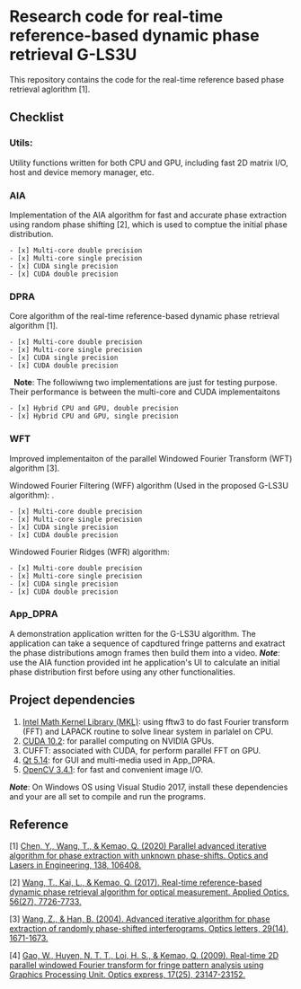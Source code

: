 # Research code for real-time reference-based dynamic phase retrieval G-LS3U
This repository contains the code for the real-time reference based phase retrieval aglorithm [1]. 

## Checklist
### Utils: 
Utility functions written for both CPU and GPU, including fast 2D matrix I/O, host and device memory manager, etc.

### AIA 
Implementation of the AIA algorithm for fast and accurate phase extraction using random phase shifting [2], which is used to comptue the initial phase distribution. 

    - [x] Multi-core double precision 
    - [x] Multi-core single precision
    - [x] CUDA single precision
    - [x] CUDA double precision
    
### DPRA
Core algorithm of the real-time reference-based dynamic phase retrieval algorithm [1].

    - [x] Multi-core double precision 
    - [x] Multi-core single precision
    - [x] CUDA single precision
    - [x] CUDA double precision
    
    **Note**: The followiwng two implementations are just for testing purpose. Their performance is between the multi-core and CUDA 
    implementaitons 
    
    - [x] Hybrid CPU and GPU, double precision
    - [x] Hybrid CPU and GPU, single precision

### WFT
Improved implementaiton of the parallel Windowed Fourier Transform (WFT) algorithm [3].  

  Windowed Fourier Filtering (WFF) algorithm (Used in the proposed G-LS3U algorithm): .
  
    - [x] Multi-core double precision 
    - [x] Multi-core single precision
    - [x] CUDA single precision
    - [x] CUDA double precision
    
  Windowed Fourier Ridges (WFR) algorithm:
  
    - [x] Multi-core double precision 
    - [x] Multi-core single precision
    - [x] CUDA single precision
    - [x] CUDA double precision

### App_DPRA
A demonstration application written for the G-LS3U algorithm. The application can take a sequence of capdtured fringe patterns and exatract the phase distributions amogn frames then build them into a video. ***Note***: use the AIA function provided int he application's UI to calculate an initial phase distribution first before using any other functionalities. 

## Project dependencies
1. [Intel Math Kernel Library (MKL)](https://software.intel.com/en-us/performance-libraries): using fftw3 to do fast Fourier transform (FFT) and LAPACK routine to solve linear system in parlalel on CPU.
2. [CUDA 10.2](https://developer.nvidia.com/cuda-80-ga2-download-archive): for parallel computing on NVIDIA GPUs.
3. CUFFT: associated with CUDA, for perform parallel FFT on GPU.
4. [Qt 5.14](https://www1.qt.io/qt5-5/): for GUI and multi-media used in App_DPRA.
5. [OpenCV 3.4.1](https://opencv.org/opencv-3-1.html): for fast and convenient image I/O.

***Note***: On Windows OS using Visual Studio 2017, install these dependencies and your are all set to compile and run the programs. 

## Reference
[1] [Chen, Y., Wang, T., & Kemao, Q. (2020) Parallel advanced iterative algorithm for phase extraction with unknown phase-shifts. Optics and Lasers in Engineering, 138, 106408.](https://doi.org/10.1016/j.optlaseng.2020.106408)

[2] [Wang, T., Kai, L., & Kemao, Q. (2017). Real-time reference-based dynamic phase retrieval algorithm for optical measurement. Applied Optics, 56(27), 7726-7733.](https://doi.org/10.1364/AO.56.007726)

[3] [Wang, Z., & Han, B. (2004). Advanced iterative algorithm for phase extraction of randomly phase-shifted interferograms. Optics letters, 29(14), 1671-1673.](https://doi.org/10.1364/OL.29.001671)

[4] [Gao, W., Huyen, N. T. T., Loi, H. S., & Kemao, Q. (2009). Real-time 2D parallel windowed Fourier transform for fringe pattern analysis using Graphics Processing Unit. Optics express, 17(25), 23147-23152.](https://doi.org/10.1364/OE.17.023147)
